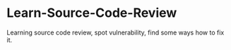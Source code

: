# Learn-Source-Code-Review
Learning source code review, spot vulnerability, find some ways how to fix it.
